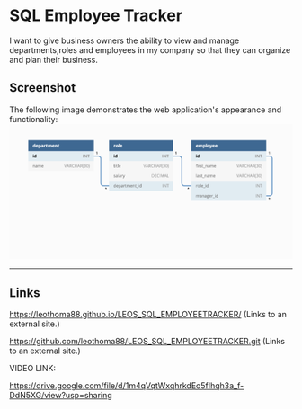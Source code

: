 # SQL Employee Tracker

I want to give business owners the ability to view and manage departments,roles and employees in my company so that they can organize and plan their business.

## Screenshot

The following image demonstrates the web application's appearance and functionality:
![Heres what it should look like](./12-sql-homework-demo-01.jpeg)

---

## Links

 https://leothoma88.github.io/LEOS_SQL_EMPLOYEETRACKER/ (Links to an external site.)

 

 https://github.com/leothoma88/LEOS_SQL_EMPLOYEETRACKER.git (Links to an external site.)

VIDEO LINK:

https://drive.google.com/file/d/1m4qVqtWxqhrkdEo5fIhqh3a_f-DdN5XG/view?usp=sharing 
